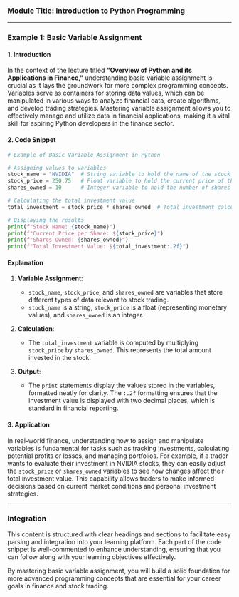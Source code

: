 ### Module Title: Introduction to Python Programming

---

### Example 1: Basic Variable Assignment

#### 1. Introduction
In the context of the lecture titled **"Overview of Python and its Applications in Finance,"** understanding basic variable assignment is crucial as it lays the groundwork for more complex programming concepts. Variables serve as containers for storing data values, which can be manipulated in various ways to analyze financial data, create algorithms, and develop trading strategies. Mastering variable assignment allows you to effectively manage and utilize data in financial applications, making it a vital skill for aspiring Python developers in the finance sector.

#### 2. Code Snippet
```python
# Example of Basic Variable Assignment in Python

# Assigning values to variables
stock_name = "NVIDIA"  # String variable to hold the name of the stock
stock_price = 250.75   # Float variable to hold the current price of the stock
shares_owned = 10      # Integer variable to hold the number of shares owned

# Calculating the total investment value
total_investment = stock_price * shares_owned  # Total investment calculation

# Displaying the results
print(f"Stock Name: {stock_name}")
print(f"Current Price per Share: ${stock_price}")
print(f"Shares Owned: {shares_owned}")
print(f"Total Investment Value: ${total_investment:.2f}")
```

#### Explanation
1. **Variable Assignment**:
   - `stock_name`, `stock_price`, and `shares_owned` are variables that store different types of data relevant to stock trading.
   - `stock_name` is a string, `stock_price` is a float (representing monetary values), and `shares_owned` is an integer.

2. **Calculation**:
   - The `total_investment` variable is computed by multiplying `stock_price` by `shares_owned`. This represents the total amount invested in the stock.

3. **Output**:
   - The `print` statements display the values stored in the variables, formatted neatly for clarity. The `:.2f` formatting ensures that the investment value is displayed with two decimal places, which is standard in financial reporting.

#### 3. Application
In real-world finance, understanding how to assign and manipulate variables is fundamental for tasks such as tracking investments, calculating potential profits or losses, and managing portfolios. For example, if a trader wants to evaluate their investment in NVIDIA stocks, they can easily adjust the `stock_price` or `shares_owned` variables to see how changes affect their total investment value. This capability allows traders to make informed decisions based on current market conditions and personal investment strategies.

---

### Integration
This content is structured with clear headings and sections to facilitate easy parsing and integration into your learning platform. Each part of the code snippet is well-commented to enhance understanding, ensuring that you can follow along with your learning objectives effectively.

By mastering basic variable assignment, you will build a solid foundation for more advanced programming concepts that are essential for your career goals in finance and stock trading.